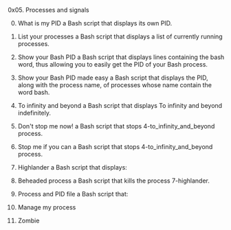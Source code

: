 0x05. Processes and signals

0. What is my PID
a Bash script that displays its own PID.

1. List your processes
 a Bash script that displays a list of currently running processes.

2. Show your Bash PID
a Bash script that displays lines containing the bash word, thus allowing you to easily get the PID of your Bash process.

3. Show your Bash PID made easy
a Bash script that displays the PID, along with the process name, of processes whose name contain the word bash.

4. To infinity and beyond
a Bash script that displays To infinity and beyond indefinitely.

5. Don't stop me now!
a Bash script that stops 4-to_infinity_and_beyond process.

6. Stop me if you can
a Bash script that stops 4-to_infinity_and_beyond process.

7. Highlander
a Bash script that displays:

8. Beheaded process
a Bash script that kills the process 7-highlander.

9. Process and PID file
a Bash script that:

10. Manage my process

11. Zombie


